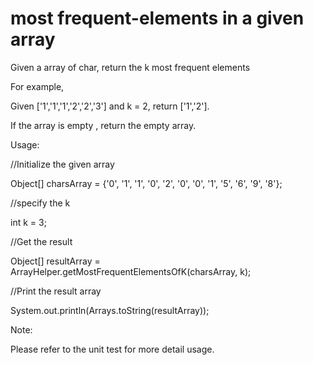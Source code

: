 # most frequent-elements in a given array

Given a array of char, return the k most frequent elements

For example,

Given ['1','1','1','2','2','3'] and k = 2, return ['1','2'].

If the array is empty , return the empty array.

Usage:

//Initialize the given array

Object[] charsArray = {'0', '1', '1', '0', '2', '0', '0', '1', '5', '6', '9', '8'};

//specify the k

int k = 3;

//Get the result

Object[] resultArray = ArrayHelper.getMostFrequentElementsOfK(charsArray, k);

//Print the result array

System.out.println(Arrays.toString(resultArray));


Note:

Please refer to the unit test for more detail usage.
